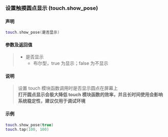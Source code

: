 ### 设置触摸圆点显示 \(**touch\.show\_pose**\)


#### 声明
```lua
touch.show_pose(是否显示)
```

#### 参数及返回值
> - 是否显示
>   - 布尔型，true 为显示；false 为不显示


#### 说明
> 设置 touch 模块函数调用时是否显示圆点在屏幕上  
> **打开圆点显示会极大降低 touch 模块函数的效率，并且长时间使用会影响系统稳定性，建议仅用于调试环境**   

#### 示例  
```lua
touch.show_pose(true)
touch.tap(100, 100)
```

